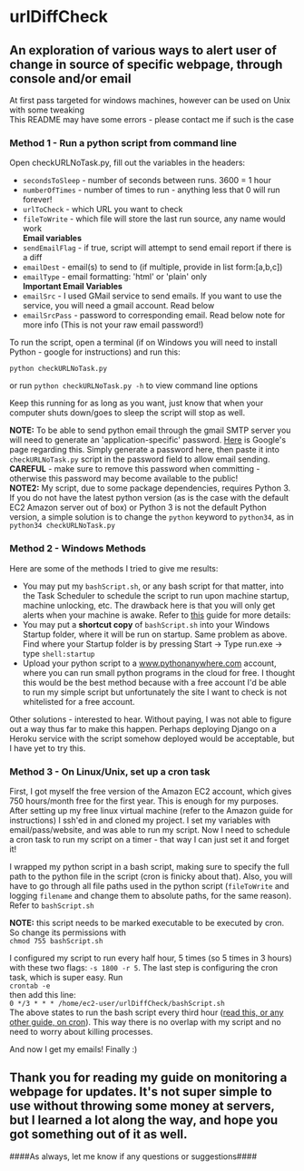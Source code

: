 # urlDiffCheck

## An exploration of various ways to alert user of change in source of specific webpage, through console and/or email

At first pass targeted for windows machines, however can be used on Unix with some tweaking  
This README may have some errors - please contact me if such is the case

### Method 1 - Run a python script from command line
Open checkURLNoTask.py, fill out the variables in the headers:
- `secondsToSleep` - number of seconds between runs.  3600 = 1 hour
- `numberOfTimes` - number of times to run - anything less that 0 will run forever!
- `urlToCheck` - which URL you want to check
- `fileToWrite` - which file will store the last run source, any name would work  
**Email variables**
- `sendEmailFlag` - if true, script will attempt to send email report if there is a diff
- `emailDest` - email(s) to send to (if multiple, provide in list form:[a,b,c])
- `emailType` - email formatting: 'html' or 'plain' only  
	**Important Email Variables**
- `emailSrc` - I used GMail service to send emails.  If you want to use the service, you will need a gmail account.  Read below
- `emailSrcPass` - password to corresponding email. Read below note for more info (This is not your raw email password!)

To run the script, open a terminal (if on Windows you will need to install Python - google for instructions) and run this:

`python checkURLNoTask.py`

or run `python checkURLNoTask.py -h` to view command line options


Keep this running for as long as you want, just know that when your computer shuts down/goes to sleep the script will stop as well.


**NOTE:**  To be able to send python email through the gmail SMTP server you will need to generate an 'application-specific' password. [Here](https://support.google.com/accounts/answer/185833) is Google's page regarding this.  Simply generate a password here, then paste it into `checkURLNoTask.py` script in the password field to allow email sending.  
**CAREFUL** - make sure to remove this password when committing - otherwise this password may become available to the public!  
**NOTE2:** My script, due to some package dependencies, requires Python 3.  If you do not have the latest python version (as is the case with the default EC2 Amazon server out of box) or Python 3 is not the default Python version, a simple solution is to change the `python` keyword to `python34`, as in `python34 checkURLNoTask.py`


### Method 2 - Windows Methods
Here are some of the methods I tried to give me results:  
* You may put my `bashScript.sh`, or any bash script for that matter, into the Task Scheduler to schedule the script to run upon machine startup, machine unlocking, etc.  The drawback here is that you will only get alerts when your machine is awake. Refer to [this](http://www.howtogeek.com/123393/how-to-automatically-run-programs-and-set-reminders-with-the-windows-task-scheduler/) guide for more details: 
* You may put a **shortcut copy** of `bashScript.sh` into your Windows Startup folder, where it will be run on startup.  Same problem as above.  Find where your Startup folder is by pressing Start -> Type run.exe -> type `shell:startup`
* Upload your python script to a www.pythonanywhere.com account, where you can run small python programs in the cloud for free.  I thought this would be the best method because with a free account I'd be able to run my simple script but unfortunately the site I want to check is not whitelisted for a free account.  
  
Other solutions - interested to hear.  Without paying, I was not able to figure out a way thus far to make this happen. Perhaps deploying Django on a Heroku service with the script somehow deployed would be acceptable, but I have yet to try this.

### Method 3 - On Linux/Unix, set up a cron task
First, I got myself the free version of the Amazon EC2 account, which gives 750 hours/month free for the first year.  This is enough for my purposes.  
After setting up my free linux virtual machine (refer to the Amazon guide for instructions) I ssh'ed in and cloned my project. I set my variables with email/pass/website, and was able to run my script. Now I need to schedule a cron task to run my script on a timer - that way I can just set it and forget it!

I wrapped my python script in a bash script, making sure to specify the full path to the python file in the script (cron is finicky about that). Also, you will have to go through all file paths used in the python script (`fileToWrite` and logging `filename` and change them to absolute paths, for the same reason). Refer to `bashScript.sh`

**NOTE:** this script needs to be marked executable to be executed by cron. So change its permissions with   
`chmod 755 bashScript.sh`

I configured my script to run every half hour, 5 times (so 5 times in 3 hours) with these two flags: `-s 1800 -r 5`.  The last step is configuring the cron task, which is super easy. Run   
`crontab -e`  
then add this line:  
`0 */3 * * * /home/ec2-user/urlDiffCheck/bashScript.sh`  
The above states to run the bash script every third hour ([read this, or any other guide, on cron](http://www.thesitewizard.com/general/set-cron-job.shtml)). This way there is no overlap with my script and no need to worry about killing processes.


And now I get my emails! Finally :)


## Thank you for reading my guide on monitoring a webpage for updates. It's not super simple to use without throwing some money at servers, but I learned a lot along the way, and hope you got something out of it as well. ##
####As always, let me know if any questions or suggestions####
